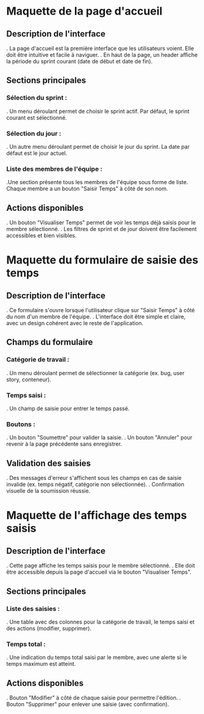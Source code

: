 # Maquette de la page d'accueil
## Description de l'interface

. La page d'accueil est la première interface que les utilisateurs voient. Elle doit être intuitive et facile à naviguer.
. En haut de la page, un header affiche la période du sprint courant (date de début et date de fin).

## Sections principales

### Sélection du sprint :
. Un menu déroulant permet de choisir le sprint actif. Par défaut, le sprint courant est sélectionné.
### Sélection du jour :
. Un autre menu déroulant permet de choisir le jour du sprint. La date par défaut est le jour actuel.
### Liste des membres de l'équipe :
.Une section présente tous les membres de l'équipe sous forme de liste. Chaque membre a un bouton "Saisir Temps" à côté de son nom.

## Actions disponibles

. Un bouton "Visualiser Temps" permet de voir les temps déjà saisis pour le membre sélectionné.
. Les filtres de sprint et de jour doivent être facilement accessibles et bien visibles.

# Maquette du formulaire de saisie des temps
## Description de l'interface

. Ce formulaire s'ouvre lorsque l'utilisateur clique sur "Saisir Temps" à côté du nom d'un membre de l'équipe.
. L'interface doit être simple et claire, avec un design cohérent avec le reste de l'application.

## Champs du formulaire

### Catégorie de travail :
. Un menu déroulant permet de sélectionner la catégorie (ex. bug, user story, conteneur).
### Temps saisi :
. Un champ de saisie pour entrer le temps passé.
### Boutons :
. Un bouton "Soumettre" pour valider la saisie.
. Un bouton "Annuler" pour revenir à la page précédente sans enregistrer.

## Validation des saisies

. Des messages d'erreur s'affichent sous les champs en cas de saisie invalide (ex. temps négatif, catégorie non sélectionnée).
. Confirmation visuelle de la soumission réussie.

# Maquette de l'affichage des temps saisis
## Description de l'interface

. Cette page affiche les temps saisis pour le membre sélectionné.
. Elle doit être accessible depuis la page d'accueil via le bouton "Visualiser Temps".

## Sections principales

### Liste des saisies :
. Une table avec des colonnes pour la catégorie de travail, le temps saisi et des actions (modifier, supprimer).
### Temps total :
. Une indication du temps total saisi par le membre, avec une alerte si le temps maximum est atteint.

## Actions disponibles

. Bouton "Modifier" à côté de chaque saisie pour permettre l'édition.
. Bouton "Supprimer" pour enlever une saisie (avec confirmation).
